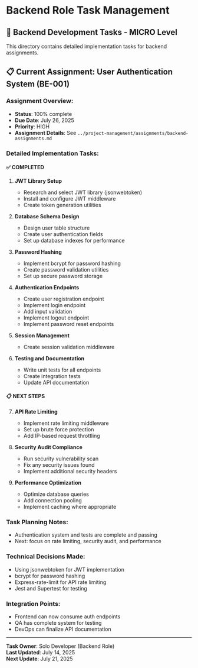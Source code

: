 # Backend Role Task Management

## 🔧 Backend Development Tasks - MICRO Level

This directory contains detailed implementation tasks for backend assignments.

## 📋 Current Assignment: User Authentication System (BE-001)

### Assignment Overview:
- **Status**: 100% complete
- **Due Date**: July 26, 2025
- **Priority**: HIGH
- **Assignment Details**: See `../project-management/assignments/backend-assignments.md`

### Detailed Implementation Tasks:

#### ✅ COMPLETED
1. **JWT Library Setup**
   - Research and select JWT library (jsonwebtoken)
   - Install and configure JWT middleware
   - Create token generation utilities

2. **Database Schema Design**
   - Design user table structure
   - Create user authentication fields
   - Set up database indexes for performance

3. **Password Hashing**
   - Implement bcrypt for password hashing
   - Create password validation utilities
   - Set up secure password storage

4. **Authentication Endpoints**
   - Create user registration endpoint
   - Implement login endpoint
   - Add input validation
   - Implement logout endpoint
   - Implement password reset endpoints

5. **Session Management**
   - Create session validation middleware

6. **Testing and Documentation**
   - Write unit tests for all endpoints
   - Create integration tests
   - Update API documentation

#### 📋 NEXT STEPS
7. **API Rate Limiting**
   - Implement rate limiting middleware
   - Set up brute force protection
   - Add IP-based request throttling

8. **Security Audit Compliance**
   - Run security vulnerability scan
   - Fix any security issues found
   - Implement additional security headers

9. **Performance Optimization**
   - Optimize database queries
   - Add connection pooling
   - Implement caching where appropriate

### Task Planning Notes:
- Authentication system and tests are complete and passing
- Next: focus on rate limiting, security audit, and performance

### Technical Decisions Made:
- Using jsonwebtoken for JWT implementation
- bcrypt for password hashing
- Express-rate-limit for API rate limiting
- Jest and Supertest for testing

### Integration Points:
- Frontend can now consume auth endpoints
- QA has complete system for testing
- DevOps can finalize API documentation

---
**Task Owner**: Solo Developer (Backend Role)  
**Last Updated**: July 14, 2025  
**Next Update**: July 21, 2025
